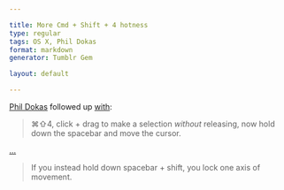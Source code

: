 ```yaml
---

title: More Cmd + Shift + 4 hotness
type: regular
tags: OS X, Phil Dokas
format: markdown
generator: Tumblr Gem

layout: default

---
```


[Phil Dokas](http://jetless.org/) followed up [with](https://twitter.com/pdokas/status/42655011544645632):

> &#x2318;&#x21E7;4, click + drag to make a selection *without* releasing, now hold down the spacebar and move the cursor.

[...](https://twitter.com/pdokas/status/42655173935497216)

> If you instead hold down spacebar + shift, you lock one axis of movement.